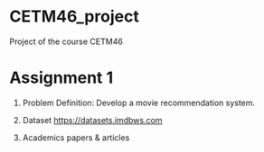 # CETM46_project
Project of the course CETM46

Assignment 1
=============

1. Problem Definition:
Develop a movie recommendation system.

2. Dataset
https://datasets.imdbws.com


3. Academics papers & articles

